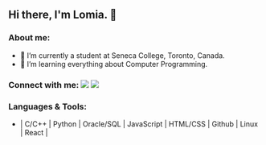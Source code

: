 ## Hi there, I'm Lomia. 👋

### About me:
- 👀 I’m currently a student at Seneca College, Toronto, Canada.
- 🌱 I’m learning everything about Computer Programming.  

### Connect with me: <a href="mailto:lomia5w@gmail.com"><img src="https://img.shields.io/badge/-Gmail-grey?style=flat&logo=Gmail&logoColor=red"/></a> <a href="https://www.linkedin.com/in/lomiawu"><img src="https://img.shields.io/badge/-Lomia%20Wu%20-0077B5?style=flat&logo=Linkedin&logoColor=white"/></a>

### Languages & Tools:
- | C/C++ | Python | Oracle/SQL | JavaScript | HTML/CSS | Github | Linux | React |


<!---
LomiaW/LomiaW is a ✨ special ✨ repository because its `README.md` (this file) appears on your GitHub profile.
You can click the Preview link to take a look at your changes.
--->
